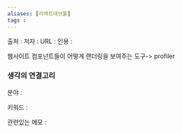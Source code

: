 ```yaml
---
aliases: [리액트데브툴]
tags : 
---
```


출처 :
저자 :
URL : 
인용 : 

웹사이트 컴포넌트들이 어떻게 랜더링을 보여주는 도구->  profiler
### 생각의 연결고리
분야 :

키워드 :

관련있는 메모 :
